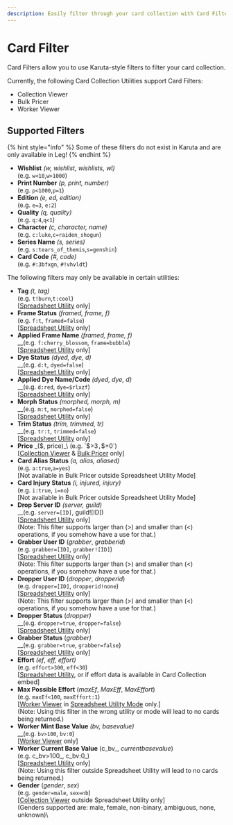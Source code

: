 ```yaml
---
description: Easily filter through your card collection with Card Filter
---
```


# Card Filter

Card Filters allow you to use Karuta-style filters to filter your card collection.

Currently, the following Card Collection Utilities support Card Filters:

* Collection Viewer
* Bulk Pricer
* Worker Viewer

## Supported Filters

{% hint style="info" %}
Some of these filters do not exist in Karuta and are only available in Leg!
{% endhint %}

* **Wishlist** _(w, wishlist, wishlists, wl)_\
  (e.g. `w<10`,`w>1000`)
* **Print Number** _(p, print, number)_\
  (e.g. `p<1000`,`p=1`)
* **Edition** _(e, ed, edition)_\
  (e.g. `e=3`, `e:2`)
* **Quality** _(q, quality)_\
  (e.g. `q:4`,`q<1`)
* **Character** _(c, character, name)_\
  (e.g. `c:luke`,`c=raiden_shogun`)
* **Series Name** _(s, series)_\
  (e.g. `s:tears_of_themis`,`s=genshin`)
* **Card Code** _(#, code)_\
  (e.g. `#:3bfxgn`, `#!vhvldt`)

The following filters may only be available in certain utilities:

* **Tag** _(t, tag)_\
  (e.g. `t!burn`,`t:cool`)\
  \[[Spreadsheet Utility](spreadsheet-utility.md) only]
* **Frame Status** _(framed, frame, f)_\
  (e.g. `f:t`, `framed=false`)\
  \[[Spreadsheet Utility](https://app.gitbook.com/s/0OfyDder0TDbYepM9qYh/\~/changes/uAvlG5KcG3JdsaiwvkPu/karuta-utilities/card-collection-utilities/spreadsheet-utility) only]
* **Applied Frame Name** _(framed, frame, f)_\
  __(e.g. `f:cherry_blossom`, `frame=bubble`)\
  \[[Spreadsheet Utility](https://app.gitbook.com/s/0OfyDder0TDbYepM9qYh/\~/changes/uAvlG5KcG3JdsaiwvkPu/karuta-utilities/card-collection-utilities/spreadsheet-utility) only]
* **Dye Status** _(dyed, dye, d)_\
  __(e.g. `d:t`, `dyed=false`)\
  \[[Spreadsheet Utility](https://app.gitbook.com/s/0OfyDder0TDbYepM9qYh/\~/changes/uAvlG5KcG3JdsaiwvkPu/karuta-utilities/card-collection-utilities/spreadsheet-utility) only]
* **Applied Dye Name/Code** _(dyed, dye, d)_\
  __(e.g. `d:red`, `dye=$rlxzf`)\
  \[[Spreadsheet Utility](https://app.gitbook.com/s/0OfyDder0TDbYepM9qYh/\~/changes/uAvlG5KcG3JdsaiwvkPu/karuta-utilities/card-collection-utilities/spreadsheet-utility) only]
* **Morph Status** _(morphed, morph, m)_\
  __(e.g. `m:t`, `morphed=false`)\
  \[[Spreadsheet Utility](https://app.gitbook.com/s/0OfyDder0TDbYepM9qYh/\~/changes/uAvlG5KcG3JdsaiwvkPu/karuta-utilities/card-collection-utilities/spreadsheet-utility) only]
* **Trim Status** _(trim, trimmed, tr)_\
  __(e.g. `tr:t`, `trimmed=false`)\
  \[[Spreadsheet Utility](https://app.gitbook.com/s/0OfyDder0TDbYepM9qYh/\~/changes/uAvlG5KcG3JdsaiwvkPu/karuta-utilities/card-collection-utilities/spreadsheet-utility) only]
* **Price** _($, price)_\
  (e.g. `$>3`,`$=0`)\
  \[[Collection Viewer](collection-viewer.md) & [Bulk Pricer](bulk-pricer.md) only]
* **Card Alias Status** _(a, alias, aliased)_\
  (e.g. `a:true`,`a=yes`)\
  \[Not available in Bulk Pricer outside Spreadsheet Utility Mode]
* **Card Injury Status** _(i, injured, injury)_\
  (e.g. `i:true`, `i=no`)\
  \[Not available in Bulk Pricer outside Spreadsheet Utility Mode]
* **Drop Server ID** _(server, guild)_\
  __(e.g. `server=[ID]`, guild!\[ID])\
  \[[Spreadsheet Utility](https://app.gitbook.com/s/0OfyDder0TDbYepM9qYh/\~/changes/OlSca5zoO5YwB4EQOnye/karuta-utilities/card-collection-utilities/spreadsheet-utility) only]\
  (Note: This filter supports larger than (>) and smaller than (<) operations, if you somehow have a use for that.)
* **Grabber User ID** (_grabber_, _grabberid_)\
  (e.g. `grabber=[ID]`, `grabber![ID]`)\
  \[[Spreadsheet Utility](https://app.gitbook.com/s/0OfyDder0TDbYepM9qYh/\~/changes/OlSca5zoO5YwB4EQOnye/karuta-utilities/card-collection-utilities/spreadsheet-utility) only]\
  (Note: This filter supports larger than (>) and smaller than (<) operations, if you somehow have a use for that.)
* **Dropper User ID** (_dropper_, _dropperid_)\
  (e.g. `dropper=[ID]`, `dropperid!none`)\
  \[[Spreadsheet Utility](https://app.gitbook.com/s/0OfyDder0TDbYepM9qYh/\~/changes/OlSca5zoO5YwB4EQOnye/karuta-utilities/card-collection-utilities/spreadsheet-utility) only]\
  (Note: This filter supports larger than (>) and smaller than (<) operations, if you somehow have a use for that.)
* **Dropper Status** (_dropper)_\
  __(e.g. `dropper=true`, `dropper=false`)\
  \[[Spreadsheet Utility](https://app.gitbook.com/s/0OfyDder0TDbYepM9qYh/\~/changes/OlSca5zoO5YwB4EQOnye/karuta-utilities/card-collection-utilities/spreadsheet-utility) only]
* **Grabber Status** (_grabber)_\
  __(e.g. `grabber=true`, `grabber=false`)\
  \[[Spreadsheet Utility](https://app.gitbook.com/s/0OfyDder0TDbYepM9qYh/\~/changes/OlSca5zoO5YwB4EQOnye/karuta-utilities/card-collection-utilities/spreadsheet-utility) only]
* **Effort** _(ef_, _eff, effort)_\
  (e.g. `effort>300`, `eff<30`)\
  \[[Spreadsheet Utility](https://app.gitbook.com/s/0OfyDder0TDbYepM9qYh/\~/changes/OlSca5zoO5YwB4EQOnye/karuta-utilities/card-collection-utilities/spreadsheet-utility), or if effort data is available in Card Collection embed]
* **Max Possible Effort** (_maxEf_, _MaxEff_, _MaxEffort_)\
  (e.g. `maxEf<100`, `maxEffort:1`)\
  \[[Worker Viewer](https://app.gitbook.com/s/0OfyDder0TDbYepM9qYh/\~/changes/lOuYypnvc11Yr03fUtS4/karuta-utilities/card-collection-utilities/worker-viewer) in [Spreadsheet Utility Mode](https://app.gitbook.com/s/0OfyDder0TDbYepM9qYh/\~/changes/OlSca5zoO5YwB4EQOnye/karuta-utilities/card-collection-utilities/spreadsheet-utility) only.]\
  (Note: Using this filter in the wrong utility or mode will lead to no cards being returned.)
* **Worker Mint Base Value** _(bv, basevalue)_\
  __(e.g. `bv>100`, `bv:0`)\
  \[[Worker Viewer](worker-viewer.md) only]
* **Worker Current Base Value** (c_bv_, _currentbasevalue_)\
  (e.g. c_bv>100_, c_bv:0_)\
  \[[Spreadsheet Utility](https://app.gitbook.com/s/0OfyDder0TDbYepM9qYh/\~/changes/OlSca5zoO5YwB4EQOnye/karuta-utilities/card-collection-utilities/spreadsheet-utility) only]\
  (Note: Using this filter outside Spreadsheet Utility will lead to no cards being returned.)
* **Gender** (_gender_, _sex_)\
  (e.g. `gender=male`, `sex=nb`)\
  \[[Collection Viewer](https://app.gitbook.com/s/0OfyDder0TDbYepM9qYh/\~/changes/DZJw8j2U729zLtHTjjqr/karuta-utilities/card-collection-utilities/collection-viewer) outside Spreadsheet Utility only]\
  (Genders supported are: male, female, non-binary, ambiguous, none, unknown)\
